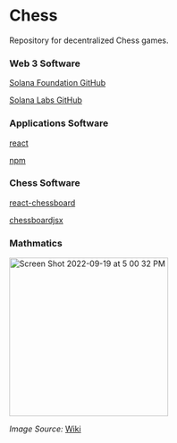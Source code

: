 # Chess
Repository for decentralized Chess games.

### Web 3 Software
[Solana Foundation GitHub](https://github.com/solana-labs)

[Solana Labs GitHub](https://github.com/solana-labs)

### Applications Software
[react](https://reactjs.org/docs/create-a-new-react-app.html)

[npm](https://docs.npmjs.com/cli/v8/commands/npm-install)

### Chess Software
[react-chessboard](https://www.npmjs.com/package/react-chessboard)

[chessboardjsx](https://github.com/willb335/chessboardjsx)

### Mathmatics

<img width="284" alt="Screen Shot 2022-09-19 at 5 00 32 PM" src="https://user-images.githubusercontent.com/87402354/191139489-cbfdfb4e-1c9d-46cb-823c-a8777cbf9a22.png">

_Image Source:_ [Wiki](https://en.wikipedia.org/wiki/Chess#Growth)



